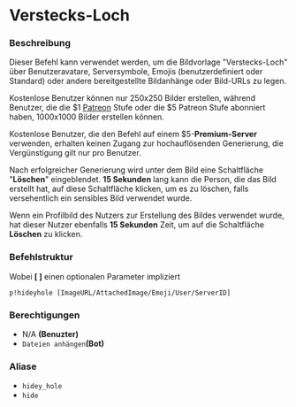 # Verstecks-Loch

### Beschreibung

Dieser Befehl kann verwendet werden, um die Bildvorlage "Verstecks-Loch" über Benutzeravatare, Serversymbole, Emojis \(benutzerdefiniert oder Standard\) oder andere bereitgestellte Bildanhänge oder Bild-URLs zu legen.

Kostenlose Benutzer können nur 250x250 Bilder erstellen, während Benutzer, die die $1 [Patreon](../information/patreon-perks.md) Stufe oder die $5 Patreon Stufe abonniert haben, 1000x1000 Bilder erstellen können.  
  
Kostenlose Benutzer, die den Befehl auf einem $5-**Premium-Server** verwenden, erhalten keinen Zugang zur hochauflösenden Generierung, die Vergünstigung gilt nur pro Benutzer.  
  
Nach erfolgreicher Generierung wird unter dem Bild eine Schaltfläche "**Löschen**" eingeblendet. **15 Sekunden** lang kann die Person, die das Bild erstellt hat, auf diese Schaltfläche klicken, um es zu löschen, falls versehentlich ein sensibles Bild verwendet wurde.  
  
Wenn ein Profilbild des Nutzers zur Erstellung des Bildes verwendet wurde, hat dieser Nutzer ebenfalls **15 Sekunden** Zeit, um auf die Schaltfläche **Löschen** zu klicken.

### Befehlstruktur

Wobei **\[ \]** einen optionalen Parameter impliziert

```text
p!hideyhole [ImageURL/AttachedImage/Emoji/User/ServerID]
```

### **Berechtigungen**

* N/A **\(Benuzter\)**
* `Dateien anhängen`**\(Bot\)**

### Aliase

* `hidey_hole`
* `hide`


